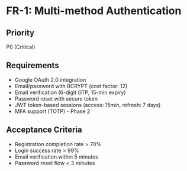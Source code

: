 # FR-1: Multi-method Authentication

## Priority
P0 (Critical)

## Requirements
- Google OAuth 2.0 integration
- Email/password with BCRYPT (cost factor: 12)
- Email verification (6-digit OTP, 15-min expiry)
- Password reset with secure token
- JWT token-based sessions (access: 15min, refresh: 7 days)
- MFA support (TOTP) - Phase 2

## Acceptance Criteria
- Registration completion rate > 70%
- Login success rate > 99%
- Email verification within 5 minutes
- Password reset flow < 3 minutes